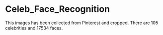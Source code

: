 # Celeb_Face_Recognition

This images has been collected from Pinterest and cropped. There are 105 celebrities and 17534 faces.

